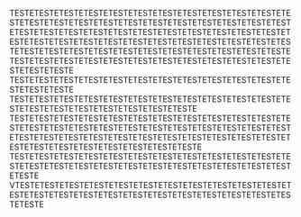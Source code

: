 TESTETESTETESTETESTETESTETESTETESTETESTETESTETESTETESTETESTETESTETESTETESTETESTETESTETESTETESTETESTETESTETESTETESTETESTETESTETESTETESTETESTETESTETESTETESTETESTETESTETESTETESTETESTETESTETESTETESTETESTETESTETESTETESTETESTETESTETESTETESTETESTETESTETESTETESTETESTETESTETESTETESTETESTETESTETESTETESTETESTETESTETESTETESTETESTETESTETESTETESTETESTETESTETESTETESTE   TESTETESTETESTETESTETESTETESTETESTETESTETESTETESTETESTETESTETESTETESTE TESTETESTETESTETESTETESTETESTETESTETESTETESTETESTETESTETESTETESTETESTETESTETESTETESTETESTETESTE      TESTETESTETESTETESTETESTETESTETESTETESTETESTETESTETESTETESTETESTETESTETESTETESTETESTETESTETESTETESTETESTETESTETESTETESTETESTETESTETESTETESTETESTETESTETESTETESTETESTETESTETESTETESTETESTETESTETESTETESTETESTETESTE                                TESTETESTETESTETESTETESTETESTETESTETESTETESTETESTETESTETESTETESTETESTETESTETESTETESTETESTETESTETESTETESTETESTETESTETESTE VTESTETESTETESTETESTETESTETESTETESTETESTETESTETESTETESTETESTETESTETESTETESTETESTETESTETESTETESTETESTETESTETESTETESTETESTE